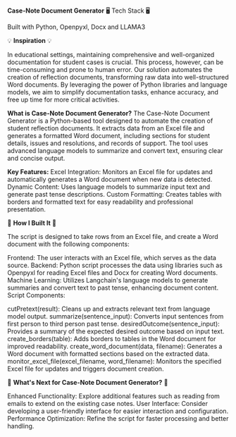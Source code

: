 **Case-Note Document Generator**
🖥️ Tech Stack 🖥️

Built with Python, Openpyxl, Docx and LLAMA3

💡 **Inspiration** 💡

In educational settings, maintaining comprehensive and well-organized documentation for student cases is crucial. This process, however, can be time-consuming and prone to human error. Our solution automates the creation of reflection documents, transforming raw data into well-structured Word documents. By leveraging the power of Python libraries and language models, we aim to simplify documentation tasks, enhance accuracy, and free up time for more critical activities.

**What is Case-Note Document Generator?**
The Case-Note Document Generator is a Python-based tool designed to automate the creation of student reflection documents. It extracts data from an Excel file and generates a formatted Word document, including sections for student details, issues and resolutions, and records of support. The tool uses advanced language models to summarize and convert text, ensuring clear and concise output.

**Key Features:**
Excel Integration: Monitors an Excel file for updates and automatically generates a Word document when new data is detected.
Dynamic Content: Uses language models to summarize input text and generate past tense descriptions.
Custom Formatting: Creates tables with borders and formatted text for easy readability and professional presentation.

🔧 **How I Built It** 🔧

The script is designed to take rows from an Excel file, and create a Word document with the following components:

Frontend: The user interacts with an Excel file, which serves as the data source.
Backend: Python script processes the data using libraries such as Openpyxl for reading Excel files and Docx for creating Word documents.
Machine Learning: Utilizes Langchain's language models to generate summaries and convert text to past tense, enhancing document content.
Script Components:

cutPretext(result): Cleans up and extracts relevant text from language model output.
summarize(sentence_input): Converts input sentences from first person to third person past tense.
desiredOutcome(sentence_input): Provides a summary of the expected desired outcome based on input text.
create_borders(table): Adds borders to tables in the Word document for improved readability.
create_word_document(data, filename): Generates a Word document with formatted sections based on the extracted data.
monitor_excel_file(excel_filename, word_filename): Monitors the specified Excel file for updates and triggers document creation.

👀 **What's Next for Case-Note Document Generator?** 👀

Enhanced Functionality: Explore additional features such as reading from emails to extend on the existing case notes.
User Interface: Consider developing a user-friendly interface for easier interaction and configuration.
Performance Optimization: Refine the script for faster processing and better handling.
